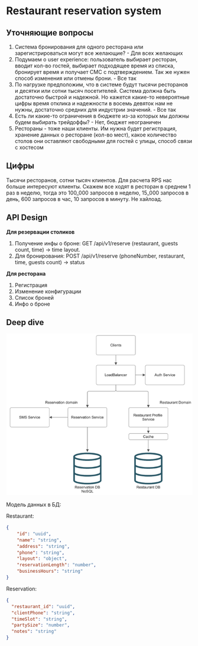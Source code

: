# Restaurant reservation system

## Уточняющие вопросы
1) Система бронирования для одного ресторана или зарегистрироваться могут все желающие? - Для всех желающих
2) Подумаем о user experience: пользователь выбирает ресторан, вводит кол-во гостей, выбирает подходящее время 
из списка, бронирует время и получает СМС с подтверждением. Так же нужен способ изменения или отмены брони. - Все так
3) По нагрузке предположим, что в системе будут тысячи ресторанов и десятки или сотни тысяч посетителей. Система должна 
быть достаточно быстрой и надежной. Но кажется какие-то невероятные цифры время отклика и надежности в восемь девяток 
нам не нужны, достаточно средних для индустрии значений. - Все так
4) Есть ли какие-то ограничения в бюджете из-за которых мы должны будем выбирать трейдоффы? - Нет, бюджет неограничен
5) Рестораны - тоже наши клиенты. Им нужна будет регистрация, хранение данных о ресторане (кол-во мест), какое 
количество столов они оставляют свободными для гостей с улицы, способ связи с хостесом

## Цифры
Тысячи ресторанов, сотни тысяч клиентов.
Для расчета RPS нас больше интересуют клиенты. Скажем все ходят в ресторан в среднем 1 раз в неделю, тогда это 100_000 
запросов в неделю, 15_000 запросов в день, 600 запросов в час, 10 запросов в минуту. Не хайлоад. 

## API Design
**Для резервации столиков**
1) Получение инфы о броне: GET /api/v1/reserve (restaurant, guests count, time) -> time layout.
2) Для бронирования: POST /api/v1/reserve (phoneNumber, restaurant, time, guests count) -> status

**Для ресторана**
1) Регистрация 
2) Изменение конфигурации
3) Список броней
4) Инфо о броне

## Deep dive
![img.png](restaurant_reservation_architecture.png)

Модель данных в БД:

Restaurant:
```json
{
    "id": "uuid",
    "name": "string",
    "address": "string",
    "phone": "string",
    "layout": "object",
    "reservationLength": "number",
    "businessHours": "string"
}
```

Reservation: 
```json
{
  "restaurant_id": "uuid",
  "clientPhone": "string",
  "timeSlot": "string",
  "partySize": "number",
  "notes": "string"
}
```